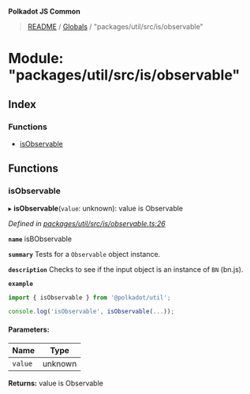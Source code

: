 **Polkadot JS Common**

> [README](../README.md) / [Globals](../globals.md) / "packages/util/src/is/observable"

# Module: "packages/util/src/is/observable"

## Index

### Functions

* [isObservable](_packages_util_src_is_observable_.md#isobservable)

## Functions

### isObservable

▸ **isObservable**(`value`: unknown): value is Observable

*Defined in [packages/util/src/is/observable.ts:26](https://github.com/polkadot-js/common/blob/dd1220ac/packages/util/src/is/observable.ts#L26)*

**`name`** isBObservable

**`summary`** Tests for a `Observable` object instance.

**`description`** 
Checks to see if the input object is an instance of `BN` (bn.js).

**`example`** 
<BR>

```javascript
import { isObservable } from '@polkadot/util';

console.log('isObservable', isObservable(...));
```

#### Parameters:

Name | Type |
------ | ------ |
`value` | unknown |

**Returns:** value is Observable
